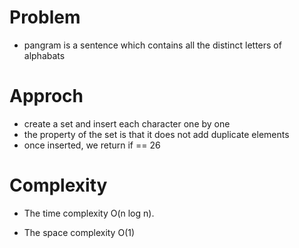 # Problem
- pangram is a sentence which contains all the distinct letters of alphabats

# Approch
- create a set and insert each character one by one
- the property of the set is that it does not add duplicate elements
- once inserted, we return if == 26

# Complexity
- The time complexity  O(n log n).

- The space complexity O(1)